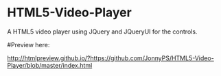 # HTML5-Video-Player
A HTML5 video player using JQuery and JQueryUI for the controls.

#Preview here:

http://htmlpreview.github.io/?https://github.com/JonnyPS/HTML5-Video-Player/blob/master/index.html
